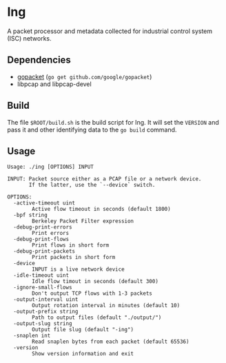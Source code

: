 # Ing

A packet processor and metadata collected for industrial control system (ISC) networks.

## Dependencies

* [gopacket](https://github.com/google/gopacket) (`go get github.com/google/gopacket`)
* libpcap and libpcap-devel


## Build

The file `$ROOT/build.sh` is the build script for Ing.  It will set the `VERSION` and pass it and
other identifying data to the `go build` command.

## Usage
```
Usage: ./ing [OPTIONS] INPUT

INPUT: Packet source either as a PCAP file or a network device.
       If the latter, use the `--device` switch.

OPTIONS:
  -active-timeout uint
    	Active flow timeout in seconds (default 1800)
  -bpf string
    	Berkeley Packet Filter expression
  -debug-print-errors
    	Print errors
  -debug-print-flows
    	Print flows in short form
  -debug-print-packets
    	Print packets in short form
  -device
    	INPUT is a live network device
  -idle-timeout uint
    	Idle flow timout in seconds (default 300)
  -ignore-small-flows
    	Don't output TCP flows with 1-3 packets
  -output-interval uint
    	Output rotation interval in minutes (default 10)
  -output-prefix string
    	Path to output files (default "./output/")
  -output-slug string
    	Output file slug (default "-ing")
  -snaplen int
    	Read snaplen bytes from each packet (default 65536)
  -version
    	Show version information and exit
```
